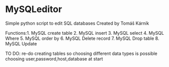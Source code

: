 # MySQLeditor
Simple python script to edit SQL databases
Created by Tomáš Kárník

Functions:1. MySQL create table
          2. MySQL insert
          3. MySQL select
          4. MySQL Where
          5. MySQL order by
          6. MySQL Delete record
          7. MySQL Drop table
          8. MySQL Update
          
TO DO: re-do creating tables so choosing different data types is possible
        choosing user,password,host,database at start
